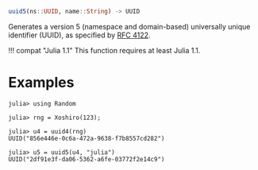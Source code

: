 ```julia
uuid5(ns::UUID, name::String) -> UUID
```

Generates a version 5 (namespace and domain-based) universally unique identifier (UUID), as specified by [RFC 4122](https://tools.ietf.org/html/rfc4122).

!!! compat "Julia 1.1"
    This function requires at least Julia 1.1.


# Examples

```jldoctest
julia> using Random

julia> rng = Xoshiro(123);

julia> u4 = uuid4(rng)
UUID("856e446e-0c6a-472a-9638-f7b8557cd282")

julia> u5 = uuid5(u4, "julia")
UUID("2df91e3f-da06-5362-a6fe-03772f2e14c9")
```
